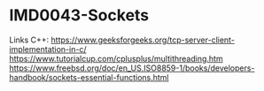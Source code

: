 # IMD0043-Sockets

Links C++:
https://www.geeksforgeeks.org/tcp-server-client-implementation-in-c/
https://www.tutorialcup.com/cplusplus/multithreading.htm
https://www.freebsd.org/doc/en_US.ISO8859-1/books/developers-handbook/sockets-essential-functions.html
